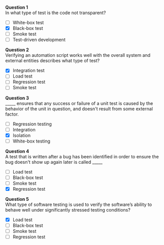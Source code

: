 **Question 1**<br>
In what type of test is the code not transparent?
- [ ] White-box test
- [x] Black-box test
- [ ] Smoke test
- [ ] Test-driven development

**Question 2**<br>
Verifying an automation script works well with the overall system and external entities describes what type of test?
- [x] Integration test
- [ ] Load test
- [ ] Regression test
- [ ] Smoke test

**Question 3**<br>
_____ ensures that any success or failure of a unit test is caused by the behavior of the unit in question, and doesn't result from some external factor.
- [ ] Regression testing
- [ ] Integration
- [x] Isolation
- [ ] White-box testing

**Question 4**<br>
A test that is written after a bug has been identified in order to ensure the bug doesn't show up again later is called _____
- [ ] Load test
- [ ] Black-box test
- [ ] Smoke test
- [x] Regression test

**Question 5**<br>
What type of software testing is used to verify the software’s ability to behave well under significantly stressed testing conditions?
- [x] Load test
- [ ] Black-box test
- [ ] Smoke test
- [ ] Regression test
